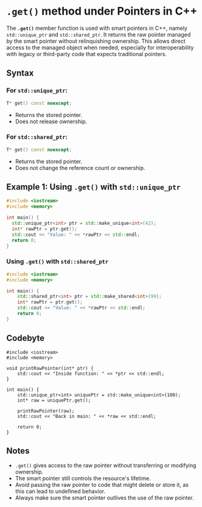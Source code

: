 # `.get()` method under Pointers in C++

The **`.get()`** member function is used with smart pointers in C++, namely `std::unique_ptr` and `std::shared_ptr`. It returns the raw pointer managed by the smart pointer without relinquishing ownership. This allows direct access to the managed object when needed, especially for interoperability with legacy or third-party code that expects traditional pointers.

## Syntax

### For `std::unique_ptr`:

```cpp
T* get() const noexcept;
```

- Returns the stored pointer.
- Does not release ownership.

### For `std::shared_ptr`:

```cpp
T* get() const noexcept;
```

- Returns the stored pointer.
- Does not change the reference count or ownership.

## Example 1: Using `.get()` with `std::unique_ptr`

```cpp
#include <iostream>
#include <memory>

int main() {
  std::unique_ptr<int> ptr = std::make_unique<int>(42);
  int* rawPtr = ptr.get();
  std::cout << "Value: " << *rawPtr << std::endl;
  return 0;
}
```

### Using `.get()` with `std::shared_ptr`

```cpp
#include <iostream>
#include <memory>

int main() {
    std::shared_ptr<int> ptr = std::make_shared<int>(99);
    int* rawPtr = ptr.get();
    std::cout << "Value: " << *rawPtr << std::endl;
    return 0;
}
```

## Codebyte

```codebyte/cpp
#include <iostream>
#include <memory>

void printRawPointer(int* ptr) {
    std::cout << "Inside function: " << *ptr << std::endl;
}

int main() {
    std::unique_ptr<int> uniquePtr = std::make_unique<int>(100);
    int* raw = uniquePtr.get();

    printRawPointer(raw);
    std::cout << "Back in main: " << *raw << std::endl;

    return 0;
}
```

## Notes

- `.get()` gives access to the raw pointer without transferring or modifying ownership.
- The smart pointer still controls the resource's lifetime.
- Avoid passing the raw pointer to code that might delete or store it, as this can lead to undefined behavior.
- Always make sure the smart pointer outlives the use of the raw pointer.
